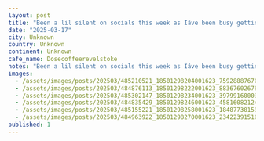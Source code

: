 ```yaml
---
layout: post
title: "Been a lil silent on socials this week as Iâve been busy getting after it, great stop on the #worldcoffeetour in revelstoke, @dosecoffeerevelstoke fantastic sammmiches, and it turns into a stellar I"
date: "2025-03-17"
city: Unknown
country: Unknown
continent: Unknown
cafe_name: Dosecoffeerevelstoke
notes: "Been a lil silent on socials this week as Iâve been busy getting after it, great stop on the #worldcoffeetour in revelstoke, @dosecoffeerevelstoke fantastic sammmiches, and it turns into a stellar Italian spot at night."
images:
  - /assets/images/posts/202503/485210521_18501298204001623_7592888767024126389_n_17925660777029027.jpg
  - /assets/images/posts/202503/484876113_18501298222001623_8836760267815364827_n_17994318083619558.jpg
  - /assets/images/posts/202503/485302147_18501298234001623_3979916000352302521_n_18485891326047123.jpg
  - /assets/images/posts/202503/484835429_18501298246001623_4581608212416843142_n_17883578769143457.jpg
  - /assets/images/posts/202503/485155221_18501298258001623_1848773815970121205_n_18079027345729413.jpg
  - /assets/images/posts/202503/484963922_18501298270001623_234223915109325872_n_18063326239789420.jpg
published: 1
---
```


